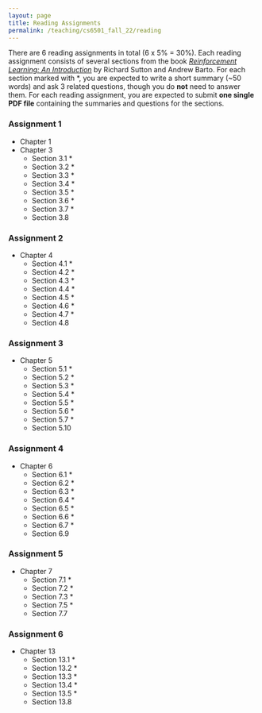 ```yaml
---
layout: page
title: Reading Assignments 
permalink: /teaching/cs6501_fall_22/reading
---
```


There are 6 reading assignments in total (6 x 5% = 30%).
Each reading assignment consists of several sections from the book [*Reinforcement Learning: An Introduction*](http://incompleteideas.net/book/the-book-2nd.html) by Richard Sutton and Andrew Barto.
For each section marked with *, you are expected to write a short summary (~50 words) and ask 3 related questions, though you do **not** need to answer them.
For each reading assignment, 
you are expected to submit **one single PDF file** containing the summaries and questions for the sections.

### Assignment 1
- Chapter 1
- Chapter 3
   - Section 3.1 *
   - Section 3.2 *
   - Section 3.3 *
   - Section 3.4 *
   - Section 3.5 *
   - Section 3.6 *
   - Section 3.7 *
   - Section 3.8

### Assignment 2
- Chapter 4 
   - Section 4.1 *
   - Section 4.2 *
   - Section 4.3 *
   - Section 4.4 *
   - Section 4.5 *
   - Section 4.6 *
   - Section 4.7 *
   - Section 4.8

### Assignment 3
- Chapter 5 
   - Section 5.1 *
   - Section 5.2 *
   - Section 5.3 *
   - Section 5.4 *
   - Section 5.5 *
   - Section 5.6 *
   - Section 5.7 *
   - Section 5.10

### Assignment 4 
- Chapter 6 
   - Section 6.1 *
   - Section 6.2 *
   - Section 6.3 *
   - Section 6.4 *
   - Section 6.5 *
   - Section 6.6 *
   - Section 6.7 *
   - Section 6.9

### Assignment 5 
- Chapter 7 
   - Section 7.1 *
   - Section 7.2 *
   - Section 7.3 *
   - Section 7.5 *
   - Section 7.7

### Assignment 6 
- Chapter 13 
   - Section 13.1 *
   - Section 13.2 *
   - Section 13.3 *
   - Section 13.4 *
   - Section 13.5 *
   - Section 13.8